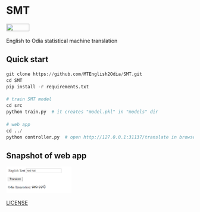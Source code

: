 # SMT

<img src="https://media.giphy.com/media/fx0d2fVfODxkFFfmll/giphy.gif" width="35%" height="35%"/>

English to Odia statistical machine translation

## Quick start
```python
git clone https://github.com/MTEnglish2Odia/SMT.git
cd SMT
pip install -r requirements.txt

# train SMT model
cd src
python train.py  # it creates "model.pkl" in "models" dir

# web app
cd ../
python controller.py  # open http://127.0.0.1:31137/translate in browser
```

## Snapshot of web app
<img src="/snapshot.png" width="35%" height="35%"/>


[LICENSE](https://github.com/MTEnglish2Odia/SMT/blob/master/LICENSE)
